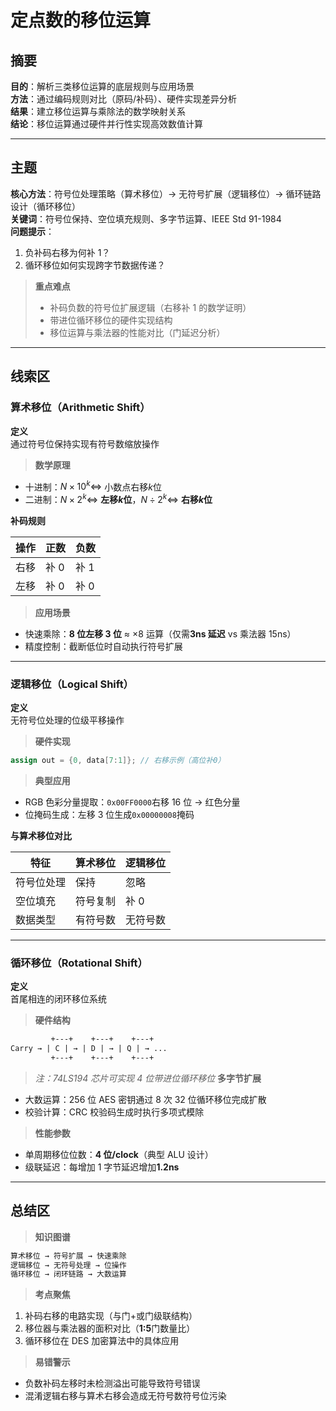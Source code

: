 # 定点数的移位运算

## 摘要

**目的**：解析三类移位运算的底层规则与应用场景  
**方法**：通过编码规则对比（原码/补码）、硬件实现差异分析  
**结果**：建立移位运算与乘除法的数学映射关系  
**结论**：移位运算通过硬件并行性实现高效数值计算

---

## 主题

**核心方法**：符号位处理策略（算术移位）→ 无符号扩展（逻辑移位）→ 循环链路设计（循环移位）  
**关键词**：符号位保持、空位填充规则、多字节运算、IEEE Std 91-1984  
**问题提示**：

1. 负补码右移为何补 1？
2. 循环移位如何实现跨字节数据传递？

> **重点难点**
>
> - 补码负数的符号位扩展逻辑（右移补 1 的数学证明）
> - 带进位循环移位的硬件实现结构
> - 移位运算与乘法器的性能对比（门延迟分析）

---

## 线索区

### 算术移位（Arithmetic Shift）

**定义**  
通过符号位保持实现有符号数缩放操作

> **数学原理**

- 十进制：$N \times 10^k \Leftrightarrow$ 小数点右移$k$位
- 二进制：$N \times 2^k \Leftrightarrow$ **左移$k$位**，$N \div 2^k \Leftrightarrow$ **右移$k$位**

**补码规则**  

| 操作 | 正数 | 负数 |  
|------|------|------|  
| 右移 | 补 0 | 补 1 |  
| 左移 | 补 0 | 补 0 |

> **应用场景**

- 快速乘除：**8 位左移 3 位** ≈ ×8 运算（仅需**3ns 延迟** vs 乘法器 15ns）
- 精度控制：截断低位时自动执行符号扩展

---

### 逻辑移位（Logical Shift）

**定义**  
无符号位处理的位级平移操作

> **硬件实现**

```verilog
assign out = {0, data[7:1]}; // 右移示例（高位补0）
```

> **典型应用**

- RGB 色彩分量提取：`0x00FF0000`右移 16 位 → 红色分量
- 位掩码生成：左移 3 位生成`0x00000008`掩码

**与算术移位对比**  

| 特征 | 算术移位 | 逻辑移位 |  
|-------------|----------------|---------------|  
| 符号位处理 | 保持 | 忽略 |  
| 空位填充 | 符号复制 | 补 0 |  
| 数据类型 | 有符号数 | 无符号数 |

---

### 循环移位（Rotational Shift）

**定义**  
首尾相连的闭环移位系统

> **硬件结构**

```txt
         +---+    +---+    +---+
Carry → | C | → | D | → | Q | → ...
         +---+    +---+    +---+
```

> _注：74LS194 芯片可实现 4 位带进位循环移位_
> **多字节扩展**

- 大数运算：256 位 AES 密钥通过 8 次 32 位循环移位完成扩散
- 校验计算：CRC 校验码生成时执行多项式模除

> **性能参数**

- 单周期移位位数：**4 位/clock**（典型 ALU 设计）
- 级联延迟：每增加 1 字节延迟增加**1.2ns**

---

## 总结区

> **知识图谱**

```txt
算术移位 → 符号扩展 → 快速乘除
逻辑移位 → 无符号处理 → 位操作
循环移位 → 闭环链路 → 大数运算
```

> **考点聚焦**

1. 补码右移的电路实现（与门+或门级联结构）
2. 移位器与乘法器的面积对比（**1:5**门数量比）
3. 循环移位在 DES 加密算法中的具体应用

> **易错警示**

- 负数补码左移时未检测溢出可能导致符号错误
- 混淆逻辑右移与算术右移会造成无符号数符号位污染
